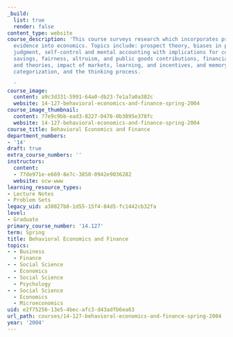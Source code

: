 ```yaml
---
_build:
  list: true
  render: false
content_type: website
course_description: 'This course surveys research which incorporates psychological
  evidence into economics. Topics include: prospect theory, biases in probabilistic
  judgment, self-control and mental accounting with implications for consumption and
  savings, fairness, altruism, and public goods contributions, financial market anomalies
  and theories, impact of markets, learning, and incentives, and memory, attention,
  categorization, and the thinking process.

  '
course_image:
  content: a9c3d331-5991-64a0-db23-7e1a7a0a382c
  website: 14-127-behavioral-economics-and-finance-spring-2004
course_image_thumbnail:
  content: 77e9c9bb-ead3-8227-0476-0b3895e378fc
  website: 14-127-behavioral-economics-and-finance-spring-2004
course_title: Behavioral Economics and Finance
department_numbers:
- '14'
draft: true
extra_course_numbers: ''
instructors:
  content:
  - 77de971e-e669-8e7c-3850-0942e9036282
  website: ocw-www
learning_resource_types:
- Lecture Notes
- Problem Sets
legacy_uid: a30827b8-1d55-15f4-84d5-fc1442cb32fa
level:
- Graduate
primary_course_number: '14.127'
term: Spring
title: Behavioral Economics and Finance
topics:
- - Business
  - Finance
- - Social Science
  - Economics
- - Social Science
  - Psychology
- - Social Science
  - Economics
  - Microeconomics
uid: e2f75256-13e5-4bec-afc3-d43adfb6ea63
url_path: courses/14-127-behavioral-economics-and-finance-spring-2004
year: '2004'
---
```

